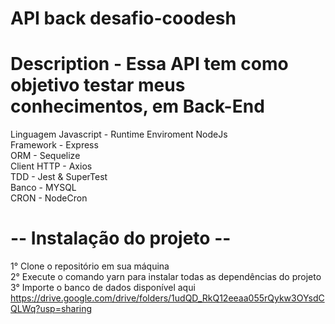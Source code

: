 # API  back desafio-coodesh

# Description -  Essa API tem como objetivo testar meus conhecimentos, em Back-End 

Linguagem Javascript - Runtime Enviroment NodeJs
<br />
Framework - Express
<br />
ORM - Sequelize
<br />
Client HTTP - Axios
<br />
TDD - Jest & SuperTest
<br />
Banco - MYSQL
<br />
CRON - NodeCron

# -- Instalação do projeto -- #
1° Clone o repositório em sua máquina
<br />
2° Execute o comando yarn para instalar todas as dependências do projeto
<br /> 
3° Importe o banco de dados disponível aqui  
https://drive.google.com/drive/folders/1udQD_RkQ12eeaa055rQykw3OYsdCQLWq?usp=sharing